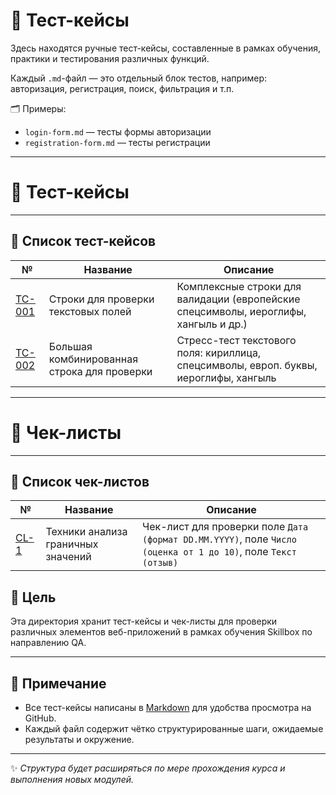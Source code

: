 # 🧪 Тест-кейсы

Здесь находятся ручные тест-кейсы, составленные в рамках обучения, практики и тестирования различных функций.

Каждый `.md`-файл — это отдельный блок тестов, например: авторизация, регистрация, поиск, фильтрация и т.п.

🗂️ Примеры:
- `login-form.md` — тесты формы авторизации
- `registration-form.md` — тесты регистрации

---
  
# 📂 Тест-кейсы

---

## 📝 Список тест-кейсов

| №                                             | Название                                 | Описание                                                                             |
|-----------------------------------------------|------------------------------------------|--------------------------------------------------------------------------------------|
| [TC-001](tc-001-text-input-validation.md)     | Строки для проверки текстовых полей      | Комплексные строки для валидации (европейские спецсимволы, иероглифы, хангыль и др.) |
| [TC-002](tc-002-complex-string-validation.md) |Большая комбинированная строка для проверки|Стресс-тест текстового поля: кириллица, спецсимволы, европ. буквы, иероглифы, хангыль|

---

# 📂 Чек-листы

---

## 📝 Список чек-листов

| №                                   | Название                             | Описание                                                                             |
|-------------------------------------|--------------------------------------|--------------------------------------------------------------------------------------|
| [CL-1](boundary_value_checks.md)    | Техники анализа граничных значений   | Чек-лист для проверки поле `Дата (формат DD.MM.YYYY)`, поле `Число (оценка от 1 до 10)`, поле `Текст (отзыв)`|

## 🚀 Цель
Эта директория хранит тест-кейсы и чек-листы для проверки различных элементов веб-приложений в рамках обучения Skillbox по направлению QA.

---

## 🔎 Примечание
- Все тест-кейсы написаны в [Markdown](https://github.com/adam-p/markdown-here/wiki/Markdown-Cheatsheet) для удобства просмотра на GitHub.
- Каждый файл содержит чётко структурированные шаги, ожидаемые результаты и окружение.

---

✨ *Структура будет расширяться по мере прохождения курса и выполнения новых модулей.*
